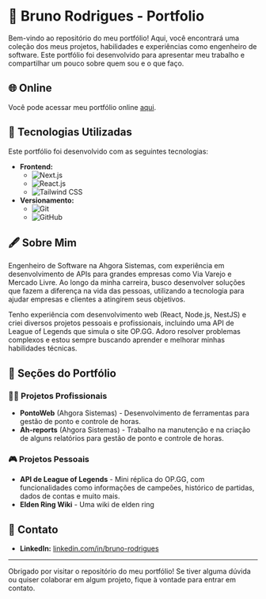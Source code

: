 # 💼 Bruno Rodrigues - Portfolio

Bem-vindo ao repositório do meu portfólio! Aqui, você encontrará uma coleção dos meus projetos, habilidades e experiências como engenheiro de software. Este portfólio foi desenvolvido para apresentar meu trabalho e compartilhar um pouco sobre quem sou e o que faço.

## 🌐 Online

Você pode acessar meu portfólio online [aqui](https://seu-portfolio-url.com).

## 🚀 Tecnologias Utilizadas

Este portfólio foi desenvolvido com as seguintes tecnologias:

- **Frontend:** 
  - ![Next.js](https://img.shields.io/badge/Next.js-000000?style=for-the-badge&logo=next.js&logoColor=white)
  - ![React.js](https://img.shields.io/badge/React-20232A?style=for-the-badge&logo=react&logoColor=61DAFB)
  - ![Tailwind CSS](https://img.shields.io/badge/TailwindCSS-38B2AC?style=for-the-badge&logo=tailwind-css&logoColor=white)
- **Versionamento:**
  - ![Git](https://img.shields.io/badge/Git-F05032?style=for-the-badge&logo=git&logoColor=white)
  - ![GitHub](https://img.shields.io/badge/GitHub-181717?style=for-the-badge&logo=github&logoColor=white)

## 🖋 Sobre Mim

Engenheiro de Software na Ahgora Sistemas, com experiência em desenvolvimento de APIs para grandes empresas como Via Varejo e Mercado Livre. Ao longo da minha carreira, busco desenvolver soluções que fazem a diferença na vida das pessoas, utilizando a tecnologia para ajudar empresas e clientes a atingirem seus objetivos. 

Tenho experiência com desenvolvimento web (React, Node.js, NestJS) e criei diversos projetos pessoais e profissionais, incluindo uma API de League of Legends que simula o site OP.GG. Adoro resolver problemas complexos e estou sempre buscando aprender e melhorar minhas habilidades técnicas.

## 📁 Seções do Portfólio

### 👨‍💻 Projetos Profissionais

- **PontoWeb** (Ahgora Sistemas) - Desenvolvimento de ferramentas para gestão de ponto e controle de horas.
- **Ah-reports** (Ahgora Sistemas) - Trabalho na manutenção e na criação de alguns relatórios para gestão de ponto e controle de horas.

### 🎮 Projetos Pessoais

- **API de League of Legends** - Mini réplica do OP.GG, com funcionalidades como informações de campeões, histórico de partidas, dados de contas e muito mais.
- **Elden Ring Wiki** - Uma wiki de elden ring

## 📩 Contato

- **LinkedIn:** [linkedin.com/in/bruno-rodrigues]([https://www.linkedin.com/in/bruno-rodrigues](https://www.linkedin.com/in/brnbruno/))

---

Obrigado por visitar o repositório do meu portfólio! Se tiver alguma dúvida ou quiser colaborar em algum projeto, fique à vontade para entrar em contato.
